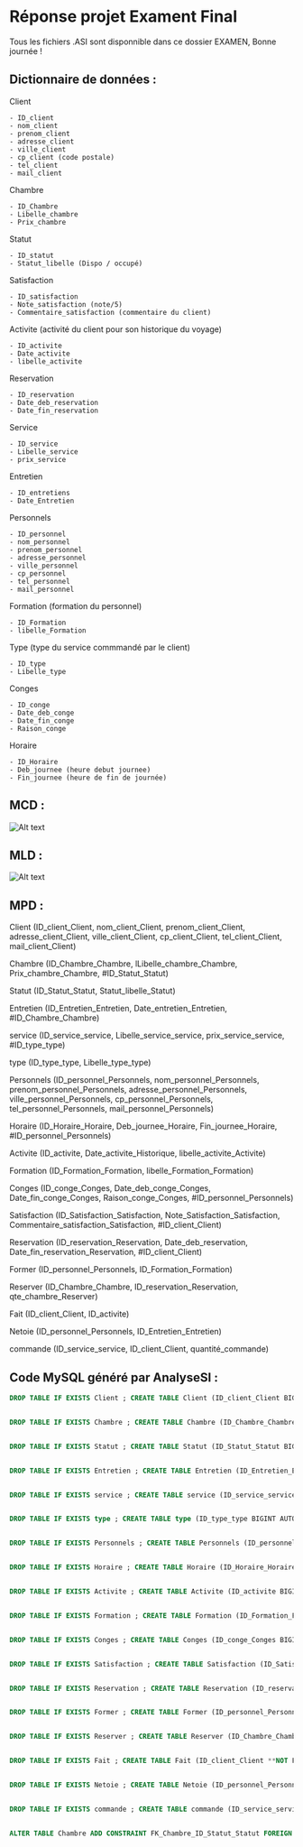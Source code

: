 # Réponse projet Exament Final

Tous les fichiers .ASI sont disponnible dans ce dossier EXAMEN, Bonne journée !

## Dictionnaire de données :

Client

    - ID_client
    - nom_client
    - prenom_client
    - adresse_client
    - ville_client
    - cp_client (code postale)
    - tel_client
    - mail_client

Chambre

    - ID_Chambre
    - Libelle_chambre
    - Prix_chambre

Statut

    - ID_statut
    - Statut_libelle (Dispo / occupé)

Satisfaction

    - ID_satisfaction
    - Note_satisfaction (note/5)
    - Commentaire_satisfaction (commentaire du client)

Activite (activité du client pour son historique du voyage)

    - ID_activite
    - Date_activite
    - libelle_activite

Reservation

    - ID_reservation
    - Date_deb_reservation
    - Date_fin_reservation

Service

    - ID_service
    - Libelle_service
    - prix_service

Entretien

    - ID_entretiens
    - Date_Entretien

Personnels

    - ID_personnel
    - nom_personnel
    - prenom_personnel
    - adresse_personnel
    - ville_personnel
    - cp_personnel
    - tel_personnel
    - mail_personnel

Formation (formation du personnel)

    - ID_Formation
    - libelle_Formation

Type (type du service commmandé par le client)

    - ID_type
    - Libelle_type

Conges

    - ID_conge
    - Date_deb_conge
    - Date_fin_conge
    - Raison_conge

Horaire

    - ID_Horaire
    - Deb_journee (heure debut journee)
    - Fin_journee (heure de fin de journée)


## MCD :

![Alt text](MCD_HOTEL.png)

## MLD :

![Alt text](MLD_HOTEL-1.png)

## MPD :

Client (ID_client_Client, nom_client_Client, prenom_client_Client, adresse_client_Client, ville_client_Client, cp_client_Client, tel_client_Client, mail_client_Client)  

Chambre (ID_Chambre_Chambre, lLibelle_chambre_Chambre, Prix_chambre_Chambre, #ID_Statut_Statut)

Statut (ID_Statut_Statut, Statut_libelle_Statut)

Entretien (ID_Entretien_Entretien, Date_entretien_Entretien, #ID_Chambre_Chambre)  

service (ID_service_service, Libelle_service_service, prix_service_service, #ID_type_type)  

type (ID_type_type, Libelle_type_type)  

Personnels (ID_personnel_Personnels, nom_personnel_Personnels, prenom_personnel_Personnels, adresse_personnel_Personnels, ville_personnel_Personnels, cp_personnel_Personnels, tel_personnel_Personnels, mail_personnel_Personnels)  

Horaire (ID_Horaire_Horaire, Deb_journee_Horaire, Fin_journee_Horaire, #ID_personnel_Personnels)  

Activite (ID_activite, Date_activite_Historique, libelle_activite_Activite)  

Formation (ID_Formation_Formation, libelle_Formation_Formation)  

Conges (ID_conge_Conges, Date_deb_conge_Conges, Date_fin_conge_Conges, Raison_conge_Conges, #ID_personnel_Personnels) 

Satisfaction (ID_Satisfaction_Satisfaction, Note_Satisfaction_Satisfaction, Commentaire_satisfaction_Satisfaction, #ID_client_Client)  

Reservation (ID_reservation_Reservation, Date_deb_reservation, Date_fin_reservation_Reservation, #ID_client_Client)  

Former (ID_personnel_Personnels, ID_Formation_Formation)  

Reserver (ID_Chambre_Chambre, ID_reservation_Reservation, qte_chambre_Reserver)  

Fait (ID_client_Client, ID_activite)  

Netoie (ID_personnel_Personnels, ID_Entretien_Entretien)  

commande (ID_service_service, ID_client_Client, quantité_commande) 


## Code MySQL généré par AnalyseSI : 

```SQL
DROP TABLE IF EXISTS Client ; CREATE TABLE Client (ID_client_Client BIGINT AUTO_INCREMENT NOT NULL, nom_client_Client BIGINT, prenom_client_Client BIGINT, adresse_client_Client BIGINT, ville_client_Client BIGINT, cp_client_Client BIGINT, tel_client_Client BIGINT, mail_client_Client BIGINT, PRIMARY KEY (ID_client_Client)) ENGINE=InnoDB;


DROP TABLE IF EXISTS Chambre ; CREATE TABLE Chambre (ID_Chambre_Chambre BIGINT AUTO_INCREMENT NOT NULL, lLibelle_chambre_Chambre BIGINT, Prix_chambre_Chambre BIGINT, ID_Statut_Statut **NOT FOUND**, PRIMARY KEY (ID_Chambre_Chambre)) ENGINE=InnoDB; 


DROP TABLE IF EXISTS Statut ; CREATE TABLE Statut (ID_Statut_Statut BIGINT AUTO_INCREMENT NOT NULL, Statut_libelle_Statut BIGINT, PRIMARY KEY (ID_Statut_Statut)) ENGINE=InnoDB; 


DROP TABLE IF EXISTS Entretien ; CREATE TABLE Entretien (ID_Entretien_Entretien BIGINT AUTO_INCREMENT NOT NULL, Date_entretien_Entretien BIGINT, ID_Chambre_Chambre **NOT FOUND**, PRIMARY KEY (ID_Entretien_Entretien)) ENGINE=InnoDB;


DROP TABLE IF EXISTS service ; CREATE TABLE service (ID_service_service BIGINT AUTO_INCREMENT NOT NULL, Libelle_service_service BIGINT, prix_service_service BIGINT, ID_type_type **NOT FOUND**, PRIMARY KEY (ID_service_service)) ENGINE=InnoDB;


DROP TABLE IF EXISTS type ; CREATE TABLE type (ID_type_type BIGINT AUTO_INCREMENT NOT NULL, Libelle_type_type BIGINT, PRIMARY KEY (ID_type_type)) ENGINE=InnoDB;


DROP TABLE IF EXISTS Personnels ; CREATE TABLE Personnels (ID_personnel_Personnels BIGINT AUTO_INCREMENT NOT NULL, nom_personnel_Personnels BIGINT, prenom_personnel_Personnels BIGINT, adresse_personnel_Personnels BIGINT, ville_personnel_Personnels BIGINT, cp_personnel_Personnels BIGINT, tel_personnel_Personnels BIGINT, mail_personnel_Personnels BIGINT, PRIMARY KEY (ID_personnel_Personnels)) ENGINE=InnoDB;


DROP TABLE IF EXISTS Horaire ; CREATE TABLE Horaire (ID_Horaire_Horaire BIGINT AUTO_INCREMENT NOT NULL, Deb_journee_Horaire BIGINT, Fin_journee_Horaire BIGINT, ID_personnel_Personnels **NOT FOUND**, PRIMARY KEY (ID_Horaire_Horaire)) ENGINE=InnoDB;


DROP TABLE IF EXISTS Activite ; CREATE TABLE Activite (ID_activite BIGINT AUTO_INCREMENT NOT NULL, Date_activite_Historique BIGINT, libelle_activite_Activite BIGINT, PRIMARY KEY (ID_activite)) ENGINE=InnoDB;


DROP TABLE IF EXISTS Formation ; CREATE TABLE Formation (ID_Formation_Formation BIGINT AUTO_INCREMENT NOT NULL, libelle_Formation_Formation BIGINT, PRIMARY KEY (ID_Formation_Formation)) ENGINE=InnoDB;


DROP TABLE IF EXISTS Conges ; CREATE TABLE Conges (ID_conge_Conges BIGINT AUTO_INCREMENT NOT NULL, Date_deb_conge_Conges BIGINT, Date_fin_conge_Conges BIGINT, Raison_conge_Conges BIGINT, ID_personnel_Personnels **NOT FOUND**, PRIMARY KEY (ID_conge_Conges)) ENGINE=InnoDB;


DROP TABLE IF EXISTS Satisfaction ; CREATE TABLE Satisfaction (ID_Satisfaction_Satisfaction BIGINT AUTO_INCREMENT NOT NULL, Note_Satisfaction_Satisfaction BIGINT, Commentaire_satisfaction_Satisfaction BIGINT, ID_client_Client **NOT FOUND**, PRIMARY KEY (ID_Satisfaction_Satisfaction)) ENGINE=InnoDB;


DROP TABLE IF EXISTS Reservation ; CREATE TABLE Reservation (ID_reservation_Reservation BIGINT AUTO_INCREMENT NOT NULL, Date_deb_reservation BIGINT, Date_fin_reservation_Reservation BIGINT, ID_client_Client **NOT FOUND**, PRIMARY KEY (ID_reservation_Reservation)) ENGINE=InnoDB;


DROP TABLE IF EXISTS Former ; CREATE TABLE Former (ID_personnel_Personnels **NOT FOUND** AUTO_INCREMENT NOT NULL, ID_Formation_Formation **NOT FOUND** NOT NULL, PRIMARY KEY (ID_personnel_Personnels,  ID_Formation_Formation)) ENGINE=InnoDB;


DROP TABLE IF EXISTS Reserver ; CREATE TABLE Reserver (ID_Chambre_Chambre **NOT FOUND** AUTO_INCREMENT NOT NULL, ID_reservation_Reservation **NOT FOUND** NOT NULL, qte_chambre_Reserver BIGINT, PRIMARY KEY (ID_Chambre_Chambre,  ID_reservation_Reservation)) ENGINE=InnoDB;


DROP TABLE IF EXISTS Fait ; CREATE TABLE Fait (ID_client_Client **NOT FOUND** AUTO_INCREMENT NOT NULL, ID_activite **NOT FOUND** NOT NULL, PRIMARY KEY (ID_client_Client,  ID_activite)) ENGINE=InnoDB;


DROP TABLE IF EXISTS Netoie ; CREATE TABLE Netoie (ID_personnel_Personnels **NOT FOUND** AUTO_INCREMENT NOT NULL, ID_Entretien_Entretien **NOT FOUND** NOT NULL, PRIMARY KEY (ID_personnel_Personnels,  ID_Entretien_Entretien)) ENGINE=InnoDB;


DROP TABLE IF EXISTS commande ; CREATE TABLE commande (ID_service_service **NOT FOUND** AUTO_INCREMENT NOT NULL, ID_client_Client **NOT FOUND** NOT NULL, quantité_commande BIGINT, PRIMARY KEY (ID_service_service,  ID_client_Client)) ENGINE=InnoDB;


ALTER TABLE Chambre ADD CONSTRAINT FK_Chambre_ID_Statut_Statut FOREIGN KEY (ID_Statut_Statut) REFERENCES Statut (ID_Statut_Statut); ALTER TABLE Entretien ADD CONSTRAINT FK_Entretien_ID_Chambre_Chambre FOREIGN KEY (ID_Chambre_Chambre) REFERENCES Chambre (ID_Chambre_Chambre); ALTER TABLE service ADD CONSTRAINT FK_service_ID_type_type FOREIGN KEY (ID_type_type) REFERENCES type (ID_type_type); ALTER TABLE Horaire ADD CONSTRAINT FK_Horaire_ID_personnel_Personnels FOREIGN KEY (ID_personnel_Personnels) REFERENCES Personnels (ID_personnel_Personnels); ALTER TABLE Conges ADD CONSTRAINT FK_Conges_ID_personnel_Personnels FOREIGN KEY (ID_personnel_Personnels) REFERENCES Personnels (ID_personnel_Personnels); ALTER TABLE Satisfaction ADD CONSTRAINT FK_Satisfaction_ID_client_Client FOREIGN KEY (ID_client_Client) REFERENCES Client (ID_client_Client); ALTER TABLE Reservation ADD CONSTRAINT FK_Reservation_ID_client_Client FOREIGN KEY (ID_client_Client) REFERENCES Client (ID_client_Client); ALTER TABLE Former ADD CONSTRAINT FK_Former_ID_personnel_Personnels FOREIGN KEY (ID_personnel_Personnels) REFERENCES Personnels (ID_personnel_Personnels); ALTER TABLE Former ADD CONSTRAINT FK_Former_ID_Formation_Formation FOREIGN KEY (ID_Formation_Formation) REFERENCES Formation (ID_Formation_Formation); ALTER TABLE Reserver ADD CONSTRAINT FK_Reserver_ID_Chambre_Chambre FOREIGN KEY (ID_Chambre_Chambre) REFERENCES Chambre (ID_Chambre_Chambre); ALTER TABLE Reserver ADD CONSTRAINT FK_Reserver_ID_reservation_Reservation FOREIGN KEY (ID_reservation_Reservation) REFERENCES Reservation (ID_reservation_Reservation); ALTER TABLE Fait ADD CONSTRAINT FK_Fait_ID_client_Client FOREIGN KEY (ID_client_Client) REFERENCES Client (ID_client_Client); ALTER TABLE Fait ADD CONSTRAINT FK_Fait_ID_activite FOREIGN KEY (ID_activite) REFERENCES Activite (ID_activite); ALTER TABLE Netoie ADD CONSTRAINT FK_Netoie_ID_personnel_Personnels FOREIGN KEY (ID_personnel_Personnels) REFERENCES Personnels (ID_personnel_Personnels); ALTER TABLE Netoie ADD CONSTRAINT FK_Netoie_ID_Entretien_Entretien FOREIGN KEY (ID_Entretien_Entretien) REFERENCES Entretien (ID_Entretien_Entretien); ALTER TABLE commande ADD CONSTRAINT FK_commande_ID_service_service FOREIGN KEY (ID_service_service) REFERENCES service (ID_service_service); ALTER TABLE commande ADD CONSTRAINT FK_commande_ID_client_Client FOREIGN KEY (ID_client_Client) REFERENCES Client (ID_client_Client); 
```